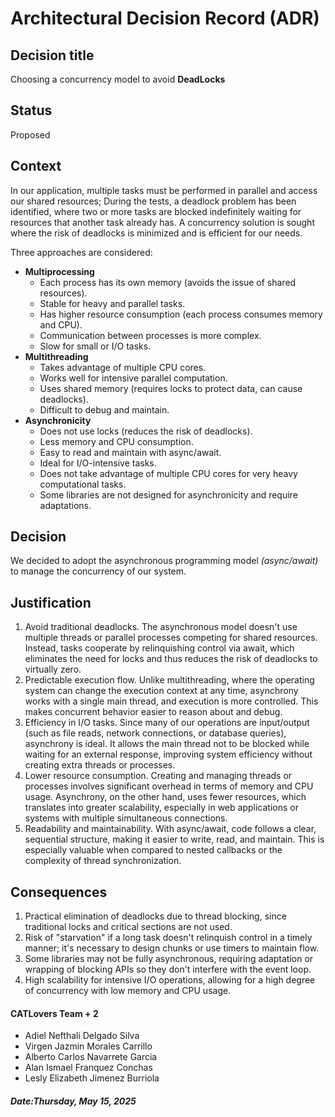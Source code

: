 # Architectural Decision Record (ADR)

## Decision title
Choosing a concurrency model to avoid __DeadLocks__

## Status
Proposed

## Context
In our application, multiple tasks must be performed in parallel and access our shared resources; During the tests, a deadlock problem has been identified, where two or more tasks are blocked indefinitely waiting for resources that another task already has. A concurrency solution is sought where the risk of deadlocks is minimized and is efficient for our needs.

Three approaches are considered:

- __Multiprocessing__ 
  - Each process has its own memory  (avoids the issue of shared resources). 
  - Stable for heavy and parallel tasks.
  - Has higher resource consumption (each process consumes memory and CPU).
  - Communication between processes is more complex.
  - Slow for small or I/O tasks.
- __Multithreading__ 
  - Takes advantage of multiple CPU cores.
  - Works well for intensive parallel computation.
  - Uses shared memory (requires locks to protect data, can cause deadlocks).
  - Difficult to debug and maintain.
- __Asynchronicity__
  - Does not use locks (reduces the risk of deadlocks).
  - Less memory and CPU consumption.
  - Easy to read and maintain with async/await.
  - Ideal for I/O-intensive tasks.
  - Does not take advantage of multiple CPU cores for very heavy computational tasks.
  - Some libraries are not designed for asynchronicity and require adaptations.

## Decision
We decided to adopt the asynchronous programming model *(async/await)* to manage the concurrency of our system.

## Justification
1. Avoid traditional deadlocks. The asynchronous model doesn't use multiple threads or parallel processes competing for shared resources. Instead, tasks cooperate by relinquishing control via await, which eliminates the need for locks and thus reduces the risk of deadlocks to virtually zero.
2. Predictable execution flow. Unlike multithreading, where the operating system can change the execution context at any time, asynchrony works with a single main thread, and execution is more controlled. This makes concurrent behavior easier to reason about and debug.
3. Efficiency in I/O tasks. Since many of our operations are input/output (such as file reads, network connections, or database queries), asynchrony is ideal. It allows the main thread not to be blocked while waiting for an external response, improving system efficiency without creating extra threads or processes.
4. Lower resource consumption. Creating and managing threads or processes involves significant overhead in terms of memory and CPU usage. Asynchrony, on the other hand, uses fewer resources, which translates into greater scalability, especially in web applications or systems with multiple simultaneous connections.
5. Readability and maintainability. With async/await, code follows a clear, sequential structure, making it easier to write, read, and maintain. This is especially valuable when compared to nested callbacks or the complexity of thread synchronization.
## Consequences
1. Practical elimination of deadlocks due to thread blocking, since traditional locks and critical sections are not used.
2. Risk of "starvation" if a long task doesn't relinquish control in a timely manner; it's necessary to design chunks or use timers to maintain flow.
3. Some libraries may not be fully asynchronous, requiring adaptation or wrapping of blocking APIs so they don't interfere with the event loop.
4. High scalability for intensive I/O operations, allowing for a high degree of concurrency with low memory and CPU usage.

#### CATLovers Team + 2

- Adiel Nefthali Delgado Silva
- Virgen Jazmin Morales Carrillo
- Alberto Carlos Navarrete Garcia
- Alan Ismael Franquez Conchas
- Lesly Elizabeth Jimenez Burriola

##### *Date:Thursday, May 15, 2025*
